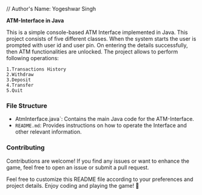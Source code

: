 // Author's Name: Yogeshwar Singh



**ATM-Interface in Java**

This is a simple console-based ATM Interface implemented in Java. This project consists of five different classes. When the system starts the user is prompted with user id and user pin. On entering the details successfully, then ATM functionalities
are unlocked. The project allows to perform following operations:

    1.Transactions History
    2.Withdraw
    3.Deposit
    4.Transfer
    5.Quit

### File Structure

- AtmInterface.java`: Contains the main Java code for the ATM-Interface.
- `README.md`: Provides instructions on how to operate the Interface and other relevant information.

### Contributing

Contributions are welcome! If you find any issues or want to enhance the game, feel free to open an issue or submit a pull request.

Feel free to customize this README file according to your preferences and project details. Enjoy coding and playing the game! 🚀
